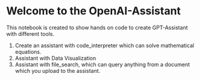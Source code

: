 # Welcome to the OpenAI-Assistant

This notebook is created to show hands on code to create GPT-Assistant with different tools.

1. Create an assistant with code_interpreter which can solve mathematical equations.
2. Assistant with Data Visualization
3. Assistant with file_search, which can query anything from a document which you upload to the assistant.
